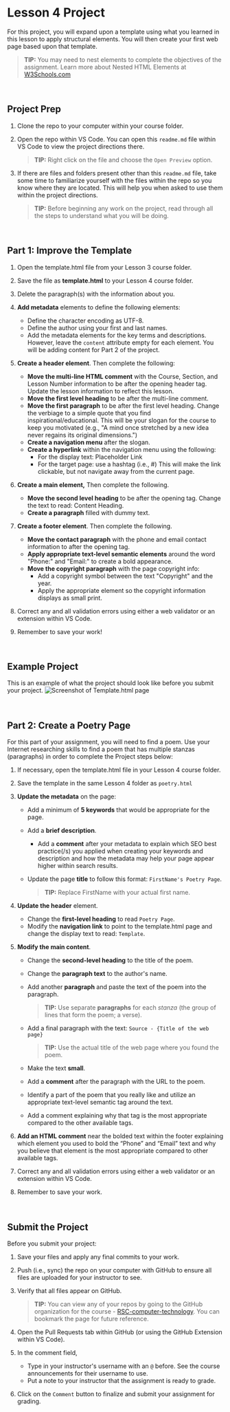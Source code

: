 # Lesson 4 Project
For this project, you will expand upon a template using what you learned in this lesson to apply structural elements. You will then create your first web page based upon that template. 

>**TIP:** You may need to nest elements to complete the objectives of the assignment. Learn more about Nested HTML Elements at [W3Schools.com](https://www.w3schools.com/html/html_elements.asp)

<br>

## Project Prep
1. Clone the repo to your computer within your course folder.
2. Open the repo within VS Code. You can open this `readme.md` file within VS Code to view the project directions there. 

   >**TIP:** Right click on the file and choose the `Open Preview` option.
3. If there are files and folders present other than this `readme.md` file, take some time to familiarize yourself with the files within the repo so you know where they are located. This will help you when asked to use them within the project directions.
   >**TIP:** Before beginning any work on the project, read through all the steps to understand what you will be doing.

<br>

## Part 1: Improve the Template
1. Open the template.html file from your Lesson 3 course folder.
0. Save the file as **template.html** to your Lesson 4 course folder.
0. Delete the paragraph(s) with the information about you.
0. **Add metadata** elements to define the following elements: 
    - Define the character encoding as UTF-8. 
    - Define the author using your first and last names.
    - Add the metadata elements for the key terms and descriptions. However, leave the `content` attribute empty for each element. You will be adding content for Part 2 of the project.
0.  **Create a header element**. Then complete the following:
    - **Move the multi-line HTML comment** with the Course, Section, and Lesson Number information to be after the opening header tag. Update the lesson information to reflect this lesson. 
    - **Move the first level heading** to be after the multi-line comment. 
    - **Move the first paragraph** to be after the first level heading. Change the verbiage to a simple quote that you find inspirational/educational. This will be your slogan for the course to keep you motivated (e.g., "A mind once stretched by a new idea never regains its original dimensions.")
    - **Create a navigation menu** after the slogan.
    - **Create a hyperlink** within the navigation menu using the following:
        - For the display text: Placeholder Link
        - For the target page: use a hashtag (i.e., #) This will make the link clickable, but not navigate away from the current page. 

0. **Create a main element,** Then complete the following.
    - **Move the second level heading** to be after the opening tag. Change the text to read: Content Heading.
    - **Create a paragraph** filled with dummy text.

0. **Create a footer element**. Then complete the following.
    - **Move the contact paragraph** with the phone and email contact information to after the opening tag.
    - **Apply appropriate text-level semantic elements** around the word "Phone:" and "Email:" to create a bold appearance.
    - **Move the copyright paragraph** with the page copyright info:
        - Add a copyright symbol between the text "Copyright" and the year. 
        - Apply the appropriate element so the copyright information displays as small print. 
0. Correct any and all validation errors using either a web validator or an extension within VS Code.
0. Remember to save your work!

<br>

## Example Project
This is an example of what the project should look like before you submit your project.
![Screenshot of Template.html page](https://via.placeholder.com/900x400.png?text=placeholder)

<br>

## Part 2: Create a Poetry Page
For this part of your assignment, you will need to find a poem. Use your Internet researching skills to find a poem that has multiple stanzas (paragraphs) in order to complete the Project steps below:


1. If necessary, open the template.html file in your Lesson 4 course folder.
0. Save the template in the same Lesson 4 folder as `poetry.html`
0. **Update the metadata** on the page:
    
    - Add a minimum of **5 keywords** that would be appropriate for the page.
    - Add a **brief description**.
        - Add a **comment** after your metadata to explain which SEO best practice(/s) you applied when creating your keywords and description and how the metadata may help your page appear higher within search results.
    - Update the page **title** to follow this format: `FirstName's Poetry Page`.

        > **TIP:** Replace FirstName with your actual first name.

0. **Update the header** element.
    - Change the **first-level heading** to read `Poetry Page`.
    - Modify the **navigation link** to point to the template.html page and change the display text to read: `Template`.

0. **Modify the main content**.
    - Change the **second-level heading** to the title of the poem.
    - Change the **paragraph text** to the author's name.
    - Add another **paragraph** and paste the text of the poem into the paragraph.

        > **TIP:** Use separate **paragraphs** for each *stanza* (the group of lines that form the poem; a verse).

    - Add a final paragraph with the text: `Source - {Title of the web page}`
    
        > **TIP:** Use the actual title of the web page where you found the poem.
    - Make the text **small**.

    - Add a **comment** after the paragraph with the URL to the poem.&nbsp;
    - Identify a part of the poem that you really like and utilize an appropriate text-level semantic tag around the text.
    - Add a comment explaining why that tag is the most appropriate compared to the other available tags.
0. **Add an HTML comment** near the bolded text within the footer explaining which element you used to bold the “Phone” and “Email” text and why you believe that element is the most appropriate compared to other available tags.
0. Correct any and all validation errors using either a web validator or an extension within VS Code.
0. Remember to save your work.

<br>

## Submit the Project
Before you submit your project:
1. Save your files and apply any final commits to your work.
0. Push (i.e., sync) the repo on your computer with GitHub to ensure all files are uploaded for your instructor to see.
0. Verify that all files appear on GitHub.

   > **TIP:** You can view any of your repos by going to the GitHub organization for the course - [RSC-computer-technology](https://github.com/rsc-computer-technology). You can bookmark the page for future reference. 
0. Open the Pull Requests tab within GitHub (or using the GitHub Extension within VS Code).
0. In the comment field, 
   - Type in your instructor's username with an `@` before. See the course announcements for their username to use. 
   - Put a note to your instructor that the assignment is ready to grade.
0. Click on the `Comment` button to finalize and submit your assignment for grading.